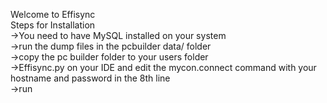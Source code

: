 Welcome to Effisync  
Steps for Installation  
->You need to have MySQL installed on your system  
->run the dump files in the pcbuilder data/ folder  
->copy the pc builder folder to your users folder  
->Effisync.py on your IDE and edit the mycon.connect command with your hostname and password in the 8th line  
->run 
